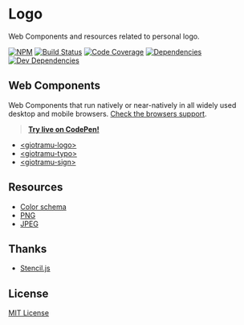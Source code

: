 # Logo

Web Components and resources related to personal logo.

[![NPM][npm-badge]][npm]
[![Build Status][ci-badge]][ci]
[![Code Coverage][coverage-badge]][coverage]
[![Dependencies][deps-badge]][deps]
[![Dev Dependencies][devdeps-badge]][devdeps]

## Web Components

Web Components that run natively or near-natively in all widely used desktop and mobile browsers. [Check the browsers support](./docs/browsers-support.md).

> **[Try live on CodePen!](https://codepen.io/giotramu/full/xxGBBVm)**

- [\<giotramu-logo>](./docs/logo.md)
- [\<giotramu-typo>](./docs/typo.md)
- [\<giotramu-sign>](./docs/sign.md)

## Resources

- [Color schema](./docs/color-schema.md)
- [PNG](./resources/png)
- [JPEG](./resources/jpeg)

## Thanks

- [Stencil.js][stenciljs]

## License

[MIT License](./LICENSE)

<!---
  L I N K S
-->

[npm]: https://www.npmjs.com/package/@giotramu/logo
[npm-badge]: https://badgen.net/npm/v/@giotramu/logo?icon=npm&label=npm%20package
[ci]: https://github.com/giotramu/logo/actions
[ci-badge]: https://github.com/giotramu/logo/workflows/test%20and%20build/badge.svg?branch=master
[coverage]: https://coveralls.io/github/giotramu/logo
[coverage-badge]: https://badgen.net/coveralls/c/github/giotramu/logo/master
[deps]: https://david-dm.org/giotramu/logo
[deps-badge]: https://badgen.net/david/dep/giotramu/logo
[devdeps]: https://david-dm.org/giotramu/logo?type=dev
[devdeps-badge]: https://badgen.net/david/dev/giotramu/logo
[stenciljs]: https://stenciljs.com/
